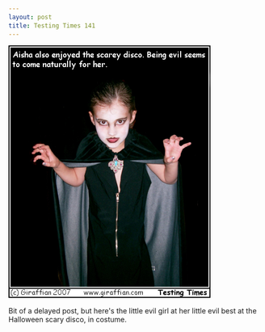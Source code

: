 ```yaml
---
layout: post
title: Testing Times 141
---
```

<img src="/images/tt0141.png">

Bit of a delayed post, but here's the little evil girl at her little evil best at the Halloween scary disco, in costume.